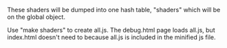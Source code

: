 These shaders will be dumped into one hash table, "shaders" which will be on the global object.

Use "make shaders" to create all.js. The debug.html page loads all.js, but index.html doesn't need to because all.js is included in the minified js file.
